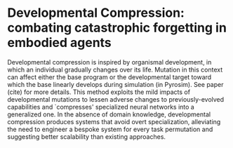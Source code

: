 # Developmental Compression: combating catastrophic forgetting in embodied agents

 Developmental compression is inspired by organismal development, in which an individual gradually changes
 over its life. Mutation in this context can affect either the base program or the developmental target 
 toward which the base linearly develops during simulation (in Pyrosim). See paper (cite) for more details.
 This method exploits the mild impacts of developmental mutations 
 to lessen adverse changes to previously-evolved capabilities and `compresses'
 specialized neural networks into a generalized one.
 In the absence of domain knowledge, developmental compression produces systems that avoid 
 overt specialization, alleviating the need to engineer a bespoke system for every task permutation 
 and suggesting better scalability than existing approaches.
